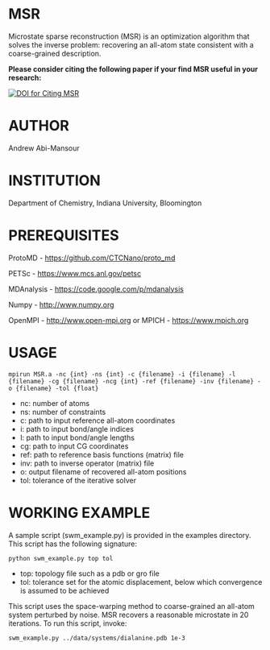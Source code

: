 MSR
===
Microstate sparse reconstruction (MSR) is an optimization algorithm that solves the inverse problem: recovering an all-atom state consistent with a coarse-grained description.

**Please consider citing the following paper if your find MSR useful in your research:**

[![DOI for Citing MSR](https://img.shields.io/badge/DOI-10.1021%2Facs.jctc.5b00056-blue.svg)](https://doi.org/10.1021/acs.jctc.6b00348)


AUTHOR
======
Andrew Abi-Mansour

INSTITUTION
===========
Department of Chemistry, Indiana University, Bloomington

PREREQUISITES
=============
ProtoMD - https://github.com/CTCNano/proto_md

PETSc - https://www.mcs.anl.gov/petsc

MDAnalysis - https://code.google.com/p/mdanalysis

Numpy - http://www.numpy.org

OpenMPI - http://www.open-mpi.org or MPICH  - https://www.mpich.org

USAGE
=====
`mpirun MSR.a -nc {int} -ns {int} -c {filename} -i {filename} -l {filename} -cg {filename} -ncg {int} -ref {filename} -inv {filename} -o {filename} -tol {float}`

* nc: number of atoms
* ns: number of constraints
* c: path to input reference all-atom coordinates
* i: path to input bond/angle indices
* l: path to input bond/angle lengths
* cg: path to input CG coordinates
* ref: path to reference basis functions (matrix) file
* inv: path to inverse operator (matrix) file
* o: output filename of recovered all-atom positions
* tol: tolerance of the iterative solver

WORKING EXAMPLE
===============
A sample script (swm_example.py) is provided in the examples directory. This script has the following signature:

`python swm_example.py top tol`

* top: topology file such as a pdb or gro file
* tol: tolerance set for the atomic displacement, below which convergence is assumed to be achieved

This script uses the space-warping method to coarse-grained an all-atom system perturbed by noise. MSR recovers a reasonable microstate in 20 iterations.
To run this script, invoke:

`swm_example.py ../data/systems/dialanine.pdb 1e-3`
